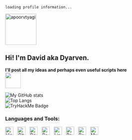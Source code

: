 ````
loading profile information...
````
<a href="https://linkedin.com/in/david-castro-vilas" target="blank"><img align="center" src="https://www.vectorlogo.zone/logos/linkedin/linkedin-ar21.svg" alt="apoorvtyagi" width="100px"/></a>
<h2>Hi! I'm David aka Dyarven.</h2>

<b>I'll post all my ideas and perhaps even useful scripts here</b>
<br/>
<img src="https://media.giphy.com/media/mGcNjsfWAjY5AEZNw6/giphy.gif" width="50">

![My GitHub stats](https://github-readme-stats-sigma-five.vercel.app/api?username=Dyarven&show_icons=true&theme=transparent)
<br/>
![Top Langs](https://github-readme-stats-sigma-five.vercel.app/api/top-langs/?username=dyarven&layout=compact)
<br/>
![TryHackMe Badge](https://tryhackme-badges.s3.amazonaws.com/davidcastro2804.png)

### Languages and Tools:

<img align="left" alt="Visual Studio Code" width="26px" src="https://cdn.jsdelivr.net/gh/devicons/devicon/icons/vscode/vscode-original.svg" style="padding-right:10px;" />
<img align="left" alt="Git" width="26px" src="https://cdn.jsdelivr.net/gh/devicons/devicon/icons/git/git-original.svg" style="padding-right:10px;" />
<img align="left" alt="Docker" width="26px" src="https://cdn.jsdelivr.net/gh/devicons/devicon/icons/docker/docker-original.svg" style="padding-right:10px;" />
<img align="left" alt="RedHat" width="26px" src="https://cdn.jsdelivr.net/gh/devicons/devicon/icons/redhat/redhat-original.svg" style="padding-right:10px;" />
<img align="left" alt="Linux" width="26px" src="https://cdn.jsdelivr.net/gh/devicons/devicon/icons/linux/linux-original.svg" style="padding-right:10px;" />
<img align="left" alt="Bash" width="26px" src="https://cdn.jsdelivr.net/gh/devicons/devicon/icons/bash/bash-original.svg" style="padding-right:10px;" />
<img align="left" alt="PostgreSQL" width="26px" src="https://cdn.jsdelivr.net/gh/devicons/devicon/icons/postgresql/postgresql-original.svg" style="padding-right:10px;" />
<img align="left" alt="MySQL" width="26px" src="https://cdn.jsdelivr.net/gh/devicons/devicon/icons/mysql/mysql-original.svg" style="padding-right:10px;" />
